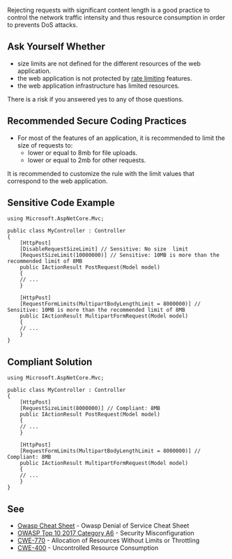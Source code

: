 
Rejecting requests with significant content length is a good practice to control the network traffic intensity and thus resource consumption in order to prevents DoS attacks.

## Ask Yourself Whether

- size limits are not defined for the different resources of the web application.
- the web application is not protected by [rate limiting](https://en.wikipedia.org/wiki/Rate_limiting) features.
- the web application infrastructure has limited resources.


There is a risk if you answered yes to any of those questions.

## Recommended Secure Coding Practices

- For most of the features of an application, it is recommended to limit the size of requests to:
    - lower or equal to 8mb for file uploads.
    - lower or equal to 2mb for other requests.


It is recommended to customize the rule with the limit values that correspond to the web application.

## Sensitive Code Example


    using Microsoft.AspNetCore.Mvc;
    
    public class MyController : Controller
    {
        [HttpPost]
        [DisableRequestSizeLimit] // Sensitive: No size  limit
        [RequestSizeLimit(10000000)] // Sensitive: 10MB is more than the recommended limit of 8MB
        public IActionResult PostRequest(Model model)
        {
        // ...
        }
    
        [HttpPost]
        [RequestFormLimits(MultipartBodyLengthLimit = 8000000)] // Sensitive: 10MB is more than the recommended limit of 8MB
        public IActionResult MultipartFormRequest(Model model)
        {
        // ...
        }
    }


## Compliant Solution


    using Microsoft.AspNetCore.Mvc;
    
    public class MyController : Controller
    {
        [HttpPost]
        [RequestSizeLimit(8000000)] // Compliant: 8MB
        public IActionResult PostRequest(Model model)
        {
        // ...
        }
    
        [HttpPost]
        [RequestFormLimits(MultipartBodyLengthLimit = 8000000)] // Compliant: 8MB
        public IActionResult MultipartFormRequest(Model model)
        {
        // ...
        }
    }


## See

- [Owasp Cheat Sheet](https://cheatsheetseries.owasp.org/cheatsheets/Denial_of_Service_Cheat_Sheet.html) - Owasp Denial of Service
  Cheat Sheet
- [OWASP Top 10 2017 Category A6](https://www.owasp.org/index.php/Top_10-2017_A6-Security_Misconfiguration) - Security
  Misconfiguration
- [CWE-770](https://cwe.mitre.org/data/definitions/770.html) - Allocation of Resources Without Limits or Throttling
- [CWE-400](https://cwe.mitre.org/data/definitions/400.html) - Uncontrolled Resource Consumption

